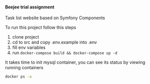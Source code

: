 #### Beejee trial assignment

Task list website based on Symfony Components

To run this project follow this steps

1. clone project
2. cd to src and copy .env.example into .env
3. fill env variables
3. run ```docker-compose build && docker-compose up -d```


It takes time to init mysql container, you can see its status by viewing running containers
```bash
docker ps -a
```
